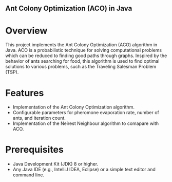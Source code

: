 ## Ant Colony Optimization (ACO) in Java
# Overview
This project implements the Ant Colony Optimization (ACO) algorithm in Java. ACO is a probabilistic technique for solving computational problems which can be reduced to finding good paths through graphs. Inspired by the behavior of ants searching for food, this algorithm is used to find optimal solutions to various problems, such as the Traveling Salesman Problem (TSP).

# Features
- Implementation of the Ant Colony Optimization algorithm.
- Configurable parameters for pheromone evaporation rate, number of ants, and iteration count.
- Implementation of the Neirest Neighbour algorithm to comapare with ACO.

# Prerequisites
- Java Development Kit (JDK) 8 or higher.
- Any Java IDE (e.g., IntelliJ IDEA, Eclipse) or a simple text editor and command line.

